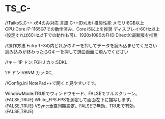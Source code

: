 # TS_C-

//TaikoS_C++
x64のみ対応
言語:C++(DxLib)
推奨性能
メモリ:8GB以上
CPU:Core i7-1165G7での動作済み、Core i5以上を推奨
ディスプレイ:60Hz以上(設定すれば60Hz以下での動作も可)、1920x1080のFHD
DirectX:最新版を推奨


//操作方法
Entry
1~3の内どれかのキーを押してデータを読み込ませてください
読み込みが終わったらQキーを押して選曲画面に飛んでください

//キー
1P
ドン:FGHJ
カッ:SDKL

2P
ドン:VBNM
カッ:XC,.

//Config.ini
NotePad++で開くと見やすいです。

WindowMode:TRUEでウィンドウモード、FALSEでフルスクリーン。(FALSE,TRUE)
White_FPS:FPSを測定して画面左下に描写します。 (FALSE,TRUE)
VSync:垂直同期設定。FALSEで無効、TRUEで有効。 (FALSE,TRUE)
